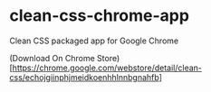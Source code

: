 clean-css-chrome-app
====================

Clean CSS packaged app for Google Chrome

(Download On Chrome Store)[https://chrome.google.com/webstore/detail/clean-css/echojgiinphjmeidkoenhhlnnbgnahfb]